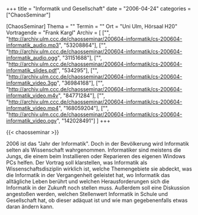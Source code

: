 +++
title = "Informatik und Gesellschaft"
date = "2006-04-24"
categories = ["ChaosSeminar"]

[ChaosSeminar]
Thema = ""
Termin = ""
Ort = "Uni Ulm, Hörsaal H20"
Vortragende = "Frank Kargl"
Archiv = [
	["", "http://archiv.ulm.ccc.de/chaosseminar/200604-informatik/cs-200604-informatik_audio.mp3", "53208864"],
	["", "http://archiv.ulm.ccc.de/chaosseminar/200604-informatik/cs-200604-informatik_audio.ogg", "31151688"],
	["", "http://archiv.ulm.ccc.de/chaosseminar/200604-informatik/cs-200604-informatik_slides.pdf", "534295"],
	["", "http://archiv.ulm.ccc.de/chaosseminar/200604-informatik/cs-200604-informatik_video.3gp", "36984168"],
	["", "http://archiv.ulm.ccc.de/chaosseminar/200604-informatik/cs-200604-informatik_video.m4v", "84771284"],
	["", "http://archiv.ulm.ccc.de/chaosseminar/200604-informatik/cs-200604-informatik_video.mp4", "168059204"],
	["", "http://archiv.ulm.ccc.de/chaosseminar/200604-informatik/cs-200604-informatik_video.ogv", "142028491"]
	]
+++

{{< chaosseminar >}}

2006 ist das "Jahr der Informatik". Doch in der Bevölkerung wird Informatik selten als Wissenschaft wahrgenommen. Informatiker sind meistens die Jungs, die einem beim Installieren oder Reparieren des eigenen Windows PCs helfen. Der Vortrag soll klarstellen, was Informatik als Wissenschaftsdisziplin wirklich ist, welche Themengebiete sie abdeckt, was die Informatik in der Vergangenheit geleistet hat, wo Informatik das alltägliche Leben berührt und welchen Herausforderungen sich die Informatik in der Zukunft noch stellen muss. Außerdem soll eine Diskussion angestoßen werden, welchen Stellenwert Informatik in Schule und Gesellschaft hat, ob dieser adäquat ist und wie man gegebenenfalls etwas daran ändern kann.
